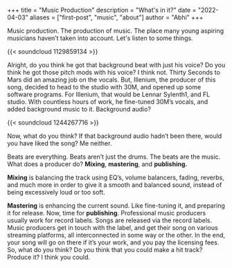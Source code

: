 +++
title = "Music Production"
description = "What's in it?"
date = "2022-04-03"
aliases = ["first-post", "music", "about"]
author = "Abhi"
+++
<style>
  font-family: 'Open Sans', sans-serif;
</style>
  Music production. The production of music. The place many young aspiring musicians haven’t taken into account. Let's listen to some things.

{{< soundcloud 1129859134 >}}

  Alright, do you think he got that background beat with just his voice? Do you think he got those pitch mods with his voice? I think not.
  Thirty Seconds to Mars did an amazing job on the vocals. But, Illenium, the producer of this song, decided to head to the studio with 30M, and opened up some software programs. For Illenium, that would be Lennar Sylenth1, and FL studio. With countless hours of work, he fine-tuned 30M’s vocals, and added background music to it. Background audio? 

  
  {{< soundcloud 1244267716 >}}

  
  Now, what do you think? If that background audio hadn’t been there, would you have liked the song? Me neither. 
  
  Beats are everything. Beats aren’t just the drums. The beats are the music. What does a producer do? **Mixing**, **mastering**, and **publishing.**


  **Mixing** is balancing the track using EQ’s, volume balancers, fading, reverbs, and much more in order to give it a smooth and balanced sound, instead of being excessively loud or too soft. 
  
  
  **Mastering** is enhancing the current sound. Like fine-tuning it, and preparing it for release. 
  Now, time for **publishing**. Professional music producers usually work for record labels. Songs are released via the record labels. Music producers get in touch with the label, and get their song on various streaming platforms, all interconnected in some way or the other. In the end, your song will go on there if it’s your work, and you pay the licensing fees. So, what do you think? Do you think that you could make a hit track? Produce it? I think you could.
